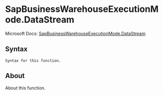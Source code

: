 ---
---

# SapBusinessWarehouseExecutionMode.DataStream

Microsoft Docs: [SapBusinessWarehouseExecutionMode.DataStream](https://docs.microsoft.com/en-us/powerquery-m/sapbusinesswarehouseexecutionmode-datastream)

## Syntax

```
Syntax for this function.
```

## About

About this function.


